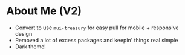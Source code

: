 # About Me (V2)

- Convert to use `mui-treasury` for easy pull for mobile + responsive design
- Removed a lot of excess packages and keepin' things real simple
- ~~Dark theme!~~
